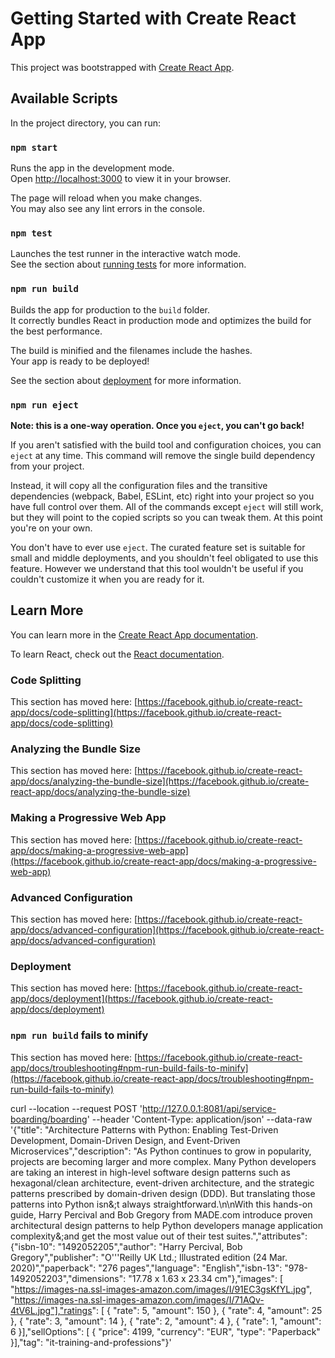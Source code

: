 # Getting Started with Create React App

This project was bootstrapped with [Create React App](https://github.com/facebook/create-react-app).

## Available Scripts

In the project directory, you can run:

### `npm start`

Runs the app in the development mode.\
Open [http://localhost:3000](http://localhost:3000) to view it in your browser.

The page will reload when you make changes.\
You may also see any lint errors in the console.

### `npm test`

Launches the test runner in the interactive watch mode.\
See the section about [running tests](https://facebook.github.io/create-react-app/docs/running-tests) for more information.

### `npm run build`

Builds the app for production to the `build` folder.\
It correctly bundles React in production mode and optimizes the build for the best performance.

The build is minified and the filenames include the hashes.\
Your app is ready to be deployed!

See the section about [deployment](https://facebook.github.io/create-react-app/docs/deployment) for more information.

### `npm run eject`

**Note: this is a one-way operation. Once you `eject`, you can't go back!**

If you aren't satisfied with the build tool and configuration choices, you can `eject` at any time. This command will remove the single build dependency from your project.

Instead, it will copy all the configuration files and the transitive dependencies (webpack, Babel, ESLint, etc) right into your project so you have full control over them. All of the commands except `eject` will still work, but they will point to the copied scripts so you can tweak them. At this point you're on your own.

You don't have to ever use `eject`. The curated feature set is suitable for small and middle deployments, and you shouldn't feel obligated to use this feature. However we understand that this tool wouldn't be useful if you couldn't customize it when you are ready for it.

## Learn More

You can learn more in the [Create React App documentation](https://facebook.github.io/create-react-app/docs/getting-started).

To learn React, check out the [React documentation](https://reactjs.org/).

### Code Splitting

This section has moved here: [https://facebook.github.io/create-react-app/docs/code-splitting](https://facebook.github.io/create-react-app/docs/code-splitting)

### Analyzing the Bundle Size

This section has moved here: [https://facebook.github.io/create-react-app/docs/analyzing-the-bundle-size](https://facebook.github.io/create-react-app/docs/analyzing-the-bundle-size)

### Making a Progressive Web App

This section has moved here: [https://facebook.github.io/create-react-app/docs/making-a-progressive-web-app](https://facebook.github.io/create-react-app/docs/making-a-progressive-web-app)

### Advanced Configuration

This section has moved here: [https://facebook.github.io/create-react-app/docs/advanced-configuration](https://facebook.github.io/create-react-app/docs/advanced-configuration)

### Deployment

This section has moved here: [https://facebook.github.io/create-react-app/docs/deployment](https://facebook.github.io/create-react-app/docs/deployment)

### `npm run build` fails to minify

This section has moved here: [https://facebook.github.io/create-react-app/docs/troubleshooting#npm-run-build-fails-to-minify](https://facebook.github.io/create-react-app/docs/troubleshooting#npm-run-build-fails-to-minify)




curl --location --request POST 'http://127.0.0.1:8081/api/service-boarding/boarding' --header 'Content-Type: application/json' --data-raw '{"title": "Architecture Patterns with Python: Enabling Test-Driven Development, Domain-Driven Design, and Event-Driven Microservices","description": "As Python continues to grow in popularity, projects are becoming larger and more complex. Many Python developers are taking an interest in high-level software design patterns such as hexagonal/clean architecture, event-driven architecture, and the strategic patterns prescribed by domain-driven design (DDD). But translating those patterns into Python isn&;t always straightforward.\n\nWith this hands-on guide, Harry Percival and Bob Gregory from MADE.com introduce proven architectural design patterns to help Python developers manage application complexity&;and get the most value out of their test suites.","attributes": {"isbn-10": "1492052205","author": "Harry Percival, Bob Gregory","publisher": "O'\''Reilly UK Ltd.; Illustrated edition (24 Mar. 2020)","paperback": "276 pages","language": "English","isbn-13": "978-1492052203","dimensions": "17.78 x 1.63 x 23.34 cm"},"images": [ "https://images-na.ssl-images-amazon.com/images/I/91EC3gsKfYL.jpg", "https://images-na.ssl-images-amazon.com/images/I/71AQv-4tV6L.jpg"],"ratings": [ { "rate": 5, "amount": 150 }, { "rate": 4, "amount": 25 }, { "rate": 3, "amount": 14 }, { "rate": 2, "amount": 4 }, { "rate": 1, "amount": 6 }],"sellOptions": [ { "price": 4199, "currency": "EUR", "type": "Paperback" }],"tag": "it-training-and-professions"}'